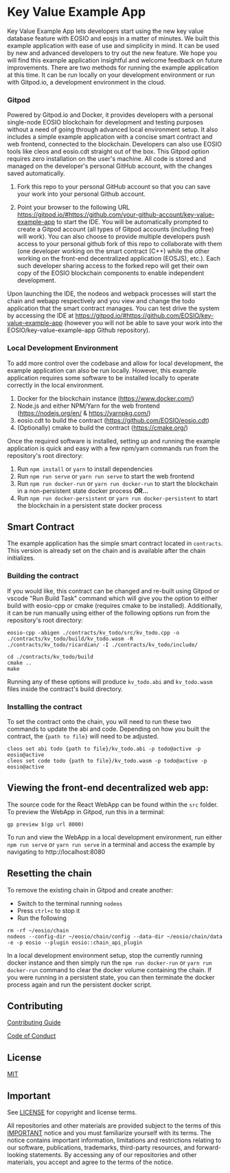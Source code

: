 # Key Value Example App

Key Value Example App lets developers start using the new key value database feature with EOSIO and eosjs in a matter of minutes. We built this example application with ease of use and simplicity in mind. It can be used by new and advanced developers to try out the new feature. We hope you will find this example application insightful and welcome feedback on future improvements. There are two methods for running the example application at this time.  It can be run locally on your development environment or run with Gitpod.io, a development environment in the cloud.

### Gitpod

Powered by Gitpod.io and Docker, it provides developers with a personal single-node EOSIO blockchain for development and testing purposes without a need of going through advanced local environment setup. It also includes a simple example application with a concise smart contract and web frontend, connected to the blockchain. Developers can also use EOSIO tools like cleos and eosio.cdt straight out of the box. This Gitpod option requires zero installation on the user's machine. All code is stored and managed on the developer's personal GitHub account, with the changes saved automatically.

1. Fork this repo to your personal GitHub account so that you can save your work into your personal Github account.

2. Point your browser to the following URL https://gitpod.io/#https://github.com/your-github-account/key-value-example-app to start the IDE. You will be automatically prompted to create a Gitpod account (all types of Gitpod accounts (including free) will work). You can also choose to provide multiple developers push access to your personal github fork of this repo to collaborate with them (one developer working on the smart contract (C++) while the other working on the front-end decentralized application (EOSJS), etc.). Each such developer sharing access to the forked repo will get their own copy of the EOSIO blockchain components to enable independent development.

Upon launching the IDE, the nodeos and webpack processes will start the chain and webapp respectively and you view and change the todo application that the smart contract manages. You can test drive the system by accessing the IDE at https://gitpod.io/#https://github.com/EOSIO/key-value-example-app (however you will not be able to save your work into the EOSIO/key-value-example-app Github repository).

### Local Development Environment

To add more control over the codebase and allow for local development, the example application can also be run locally. However, this example application requires some software to be installed locally to operate correctly in the local environment.

1. Docker for the blockchain instance (https://www.docker.com/)
2. Node.js and either NPM/Yarn for the web frontend (https://nodejs.org/en/ & https://yarnpkg.com/)
3. eosio.cdt to build the contract (https://github.com/EOSIO/eosio.cdt)
4. (Optionally) cmake to build the contract (https://cmake.org/)

Once the required software is installed, setting up and running the example application is quick and easy with a few npm/yarn commands run from the repository's root directory:

1. Run `npm install` or `yarn` to install dependencies
2. Run `npm run serve` or `yarn run serve` to start the web frontend
3. Run `npm run docker-run` or `yarn run docker-run` to start the blockchain in a non-persistent state docker process ***OR...***
4. Run `npm run docker-persistent` or `yarn run docker-persistent` to start the blockchain in a persistent state docker process

## Smart Contract

The example application has the simple smart contract located in `contracts`.  This version is already set on the chain and is available after the chain initializes.

### Building the contract

If you would like, this contract can be changed and re-built using Gitpod or vscode "Run Build Task" command which will give you the option to either build with eosio-cpp or cmake (requires cmake to be installed).  Additionally, it can be run manually using either of the following options run from the repository's root directory:

```shell
eosio-cpp -abigen ./contracts/kv_todo/src/kv_todo.cpp -o ./contracts/kv_todo/build/kv_todo.wasm -R ./contracts/kv_todo/ricardian/ -I ./contracts/kv_todo/include/
```

```shell
cd ./contracts/kv_todo/build
cmake ..
make
```

Running any of these options will produce `kv_todo.abi` and `kv_todo.wasm` files inside the contract's build directory.

### Installing the contract

To set the contract onto the chain, you will need to run these two commands to update the abi and code.  Depending on how you built the contract, the `{path to file}` will need to be adjusted.

```
cleos set abi todo {path to file}/kv_todo.abi -p todo@active -p eosio@active
cleos set code todo {path to file}/kv_todo.wasm -p todo@active -p eosio@active
```

## Viewing the front-end decentralized web app:

The source code for the React WebApp can be found within the `src` folder. To preview the WebApp in Gitpod, run this in a terminal:

```
gp preview $(gp url 8000)
```

To run and view the WebApp in a local development environment, run either `npm run serve` or `yarn run serve` in a terminal and access the example by navigating to http://localhost:8080

## Resetting the chain

To remove the existing chain in Gitpod and create another:

* Switch to the terminal running `nodeos`
* Press `ctrl+c` to stop it
* Run the following

```
rm -rf ~/eosio/chain
nodeos --config-dir ~/eosio/chain/config --data-dir ~/eosio/chain/data -e -p eosio --plugin eosio::chain_api_plugin
```

In a local development environment setup, stop the currently running docker instance and then simply run the `npm run docker-run` or `yarn run docker-run` command to clear the docker volume containing the chain.  If you were running in a persistent state, you can then terminate the docker process again and run the persistent docker script.

## Contributing

[Contributing Guide](./CONTRIBUTING.md)

[Code of Conduct](./CONTRIBUTING.md#conduct)

## License

[MIT](./LICENSE)

## Important

See [LICENSE](./LICENSE) for copyright and license terms.

All repositories and other materials are provided subject to the terms of this [IMPORTANT](./IMPORTANT.md) notice and you must familiarize yourself with its terms.  The notice contains important information, limitations and restrictions relating to our software, publications, trademarks, third-party resources, and forward-looking statements.  By accessing any of our repositories and other materials, you accept and agree to the terms of the notice.

